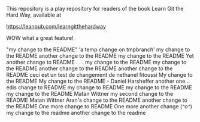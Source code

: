 This repository is a play repository for readers of the book Learn Git the Hard Way, available at 

https://leanpub.com/learngitthehardway


WOW what a great feature!

"my change to the README" 
'a temp change on tmpbranch' 
my change to the README
another change to the README
my change to the README
Yet another change to README . . .
my change to the README
my change to the README
another change to the README
another change to the README
ceci est un test de changement de nethanel fitoussi
My change to the README
My change to the README - Daniel Harsheffer
another one...
edis change to README
my change to README
my change to the README
my change to the README Matan Wittner
my second change to the README Matan Wittner
Aran's change to the README
another change to the README
One more change to README
One more another change (*^o^*)
my change to the readme
another change to the readme
